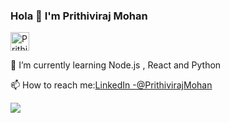 ### Hola 👋 I'm Prithiviraj Mohan 
<a href="https://dev.to/prithivirajmohan">
  <img src="https://d2fltix0v2e0sb.cloudfront.net/dev-badge.svg" alt="PrithivirajMohan's DEV Profile" height="30" width="30">
</a>

🌱 I’m currently learning Node.js , React and Python

📫 How to reach me:[LinkedIn -@PrithivirajMohan](https://www.linkedin.com/in/prithiviraj-mohan-38348115b/)
<!--
**PrithivirajMohan/PrithivirajMohan** is a ✨ _special_ ✨ repository because its `README.md` (this file) appears on your GitHub profile.

Here are some ideas to get you started:

- 🔭 I’m currently working on ...
- 🌱 I’m currently learning ...
- 👯 I’m looking to collaborate on ...
- 🤔 I’m looking for help with ...
- 💬 Ask me about ...
- 📫 How to reach me: ...
- 😄 Pronouns: ...
- ⚡ Fun fact: ...
-->

<img src ="https://github-readme-stats.vercel.app/api?username=PrithivirajMohan&&show_icons=true&title_color=ffffff&icon_color=bb2acf&text_color=daf7dc&bg_color=151515">
